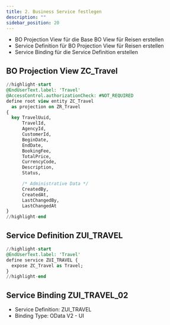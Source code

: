 ```yaml
---
title: 2. Business Service festlegen
description: ""
sidebar_position: 20
---
```


- BO Projection View für die Base BO View für Reisen erstellen
- Service Definition für BO Projection View für Reisen erstellen
- Service Binding für die Service Definition erstellen

## BO Projection View ZC_Travel

```sql showLineNumbers
//highlight-start
@EndUserText.label: 'Travel'
@AccessControl.authorizationCheck: #NOT_REQUIRED
define root view entity ZC_Travel
  as projection on ZR_Travel
{
  key TravelUuid,
      TravelId,
      AgencyId,
      CustomerId,
      BeginDate,
      EndDate,
      BookingFee,
      TotalPrice,
      CurrencyCode,
      Description,
      Status,

      /* Administrative Data */
      CreatedBy,
      CreatedAt,
      LastChangedBy,
      LastChangedAt
}
//highlight-end
```

## Service Definition ZUI_TRAVEL

```sql showLineNumbers
//highlight-start
@EndUserText.label: 'Travel'
define service ZUI_TRAVEL {
  expose ZC_Travel as Travel;
}
//highlight-end
```

## Service Binding ZUI_TRAVEL_02

- Service Definition: ZUI_TRAVEL
- Binding Type: OData V2 - UI
